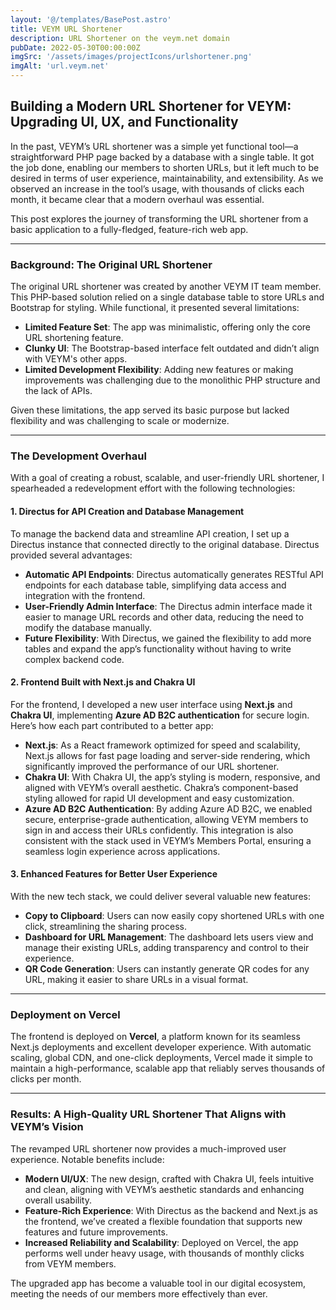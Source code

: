 ```yaml
---
layout: '@/templates/BasePost.astro'
title: VEYM URL Shortener
description: URL Shortener on the veym.net domain
pubDate: 2022-05-30T00:00:00Z
imgSrc: '/assets/images/projectIcons/urlshortener.png'
imgAlt: 'url.veym.net'
---
```


## Building a Modern URL Shortener for VEYM: Upgrading UI, UX, and Functionality

In the past, VEYM’s URL shortener was a simple yet functional tool—a straightforward PHP page backed by a database with a single table. It got the job done, enabling our members to shorten URLs, but it left much to be desired in terms of user experience, maintainability, and extensibility. As we observed an increase in the tool’s usage, with thousands of clicks each month, it became clear that a modern overhaul was essential.

This post explores the journey of transforming the URL shortener from a basic application to a fully-fledged, feature-rich web app. 

---

### Background: The Original URL Shortener

The original URL shortener was created by another VEYM IT team member. This PHP-based solution relied on a single database table to store URLs and Bootstrap for styling. While functional, it presented several limitations:
  
- **Limited Feature Set**: The app was minimalistic, offering only the core URL shortening feature.
- **Clunky UI**: The Bootstrap-based interface felt outdated and didn’t align with VEYM's other apps.
- **Limited Development Flexibility**: Adding new features or making improvements was challenging due to the monolithic PHP structure and the lack of APIs.

Given these limitations, the app served its basic purpose but lacked flexibility and was challenging to scale or modernize.

---

### The Development Overhaul

With a goal of creating a robust, scalable, and user-friendly URL shortener, I spearheaded a redevelopment effort with the following technologies:

#### 1. Directus for API Creation and Database Management

To manage the backend data and streamline API creation, I set up a Directus instance that connected directly to the original database. Directus provided several advantages:

- **Automatic API Endpoints**: Directus automatically generates RESTful API endpoints for each database table, simplifying data access and integration with the frontend.
- **User-Friendly Admin Interface**: The Directus admin interface made it easier to manage URL records and other data, reducing the need to modify the database manually.
- **Future Flexibility**: With Directus, we gained the flexibility to add more tables and expand the app’s functionality without having to write complex backend code.

#### 2. Frontend Built with Next.js and Chakra UI

For the frontend, I developed a new user interface using **Next.js** and **Chakra UI**, implementing **Azure AD B2C authentication** for secure login. Here’s how each part contributed to a better app:

- **Next.js**: As a React framework optimized for speed and scalability, Next.js allows for fast page loading and server-side rendering, which significantly improved the performance of our URL shortener.
- **Chakra UI**: With Chakra UI, the app’s styling is modern, responsive, and aligned with VEYM’s overall aesthetic. Chakra’s component-based styling allowed for rapid UI development and easy customization.
- **Azure AD B2C Authentication**: By adding Azure AD B2C, we enabled secure, enterprise-grade authentication, allowing VEYM members to sign in and access their URLs confidently. This integration is also consistent with the stack used in VEYM’s Members Portal, ensuring a seamless login experience across applications.

#### 3. Enhanced Features for Better User Experience

With the new tech stack, we could deliver several valuable new features:

- **Copy to Clipboard**: Users can now easily copy shortened URLs with one click, streamlining the sharing process.
- **Dashboard for URL Management**: The dashboard lets users view and manage their existing URLs, adding transparency and control to their experience.
- **QR Code Generation**: Users can instantly generate QR codes for any URL, making it easier to share URLs in a visual format.

---

### Deployment on Vercel

The frontend is deployed on **Vercel**, a platform known for its seamless Next.js deployments and excellent developer experience. With automatic scaling, global CDN, and one-click deployments, Vercel made it simple to maintain a high-performance, scalable app that reliably serves thousands of clicks per month.

---

### Results: A High-Quality URL Shortener That Aligns with VEYM’s Vision

The revamped URL shortener now provides a much-improved user experience. Notable benefits include:

- **Modern UI/UX**: The new design, crafted with Chakra UI, feels intuitive and clean, aligning with VEYM’s aesthetic standards and enhancing overall usability.
- **Feature-Rich Experience**: With Directus as the backend and Next.js as the frontend, we’ve created a flexible foundation that supports new features and future improvements.
- **Increased Reliability and Scalability**: Deployed on Vercel, the app performs well under heavy usage, with thousands of monthly clicks from VEYM members.

The upgraded app has become a valuable tool in our digital ecosystem, meeting the needs of our members more effectively than ever.

